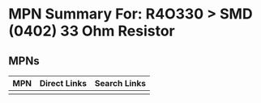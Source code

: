 



# MPN Summary For: R4O330 > SMD (0402) 33 Ohm Resistor

## MPNs
  

|MPN|Direct Links|Search Links|
| :--- | :--- | :--- |
||||
